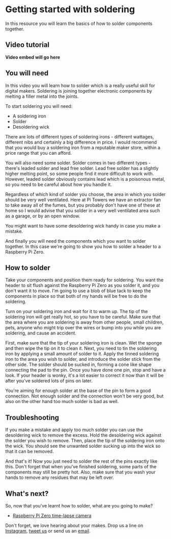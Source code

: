 # Getting started with soldering

In this resource you will learn the basics of how to solder components together.

## Video tutorial

**Video embed will go here**

## You will need
In this video you will learn how to solder which is a really useful skill for digital makers. Soldering is joining together electronic components by melting a filler metal into the joints.

To start soldering you will need:

- A soldering iron
- Solder
- Desoldering wick

There are lots of different types of soldering irons - different wattages, different nibs and certainly a big difference in price. I would recommend that you would buy a soldering iron from a reputable maker store, within a price range that you can afford.

You will also need some solder. Solder comes in two different types - there's leaded solder and lead free solder. Lead free solder has a slightly higher melting point, so some people find it more difficult to work with. However, leaded solder obviously contains lead which is a poisonous metal, so you need to be careful about how you handle it.

Regardless of which kind of solder you choose, the area in which you solder should be very well ventilated. Here at Pi Towers we have an extractor fan to take away all of the fumes, but you probably don't have one of these at home so I would advise that you solder in a very well ventilated area such as a garage, or by an open window.

You might want to have some desoldering wick handy in case you make a mistake.

And finally you will need the components which you want to solder together. In this case we're going to show you how to solder a header to a Raspberry Pi Zero.

## How to solder

Take your components and position them ready for soldering. You want the header to sit flush against the Raspberry Pi Zero as you solder it, and you don't want it to move. I'm going to use a blob of blue tack to keep the components in place so that both of my hands will be free to do the soldering.

Turn on your soldering iron and wait for it to warm up. The tip of the soldering iron will get really hot, so you have to be careful. Make sure that the area where you are soldering is away from other people, small children, pets, anyone who might trip over the wires or bump into you while you are soldering, and cause an accident.

First, make sure that the tip of your soldering iron is clean. Wet the sponge and then wipe the tip on it to clean it. Next, you need to tin the soldering iron by applying a small amount of solder to it. Apply the tinned soldering iron to the area you wish to solder, and introduce the solder stick from the other side. The solder should be sucked in, forming a cone like shape connecting the pad to the pin. Once you have done one pin, stop and have a look. If your header is wonky, it's a lot easier to correct it now than it will be after you've soldered lots of pins on later.

You're aiming for enough solder at the base of the pin to form a good connection. Not enough solder and the connection won't be very good, but also on the other hand too much solder is bad as well.

## Troubleshooting

If you make a mistake and apply too much solder you can use the desoldering wick to remove the excess. Hold the desoldering wick against the solder you wish to remove. Then, place the tip of the soldering iron onto the wick. You should see the unwanted solder sucking up into the wick so that it can be removed.

And that's it! Now you just need to solder the rest of the pins exactly like this. Don't forget that when you've finished soldering, some parts of the components may still be pretty hot. Also, make sure that you wash your hands to remove any residues that may be left over.

## What's next?

So, now that you've learnt how to solder, what are you going to make?

- [Raspberry Pi Zero time-lapse camera](https://www.raspberrypi.org/learning/raspberry-pi-zero-time-lapse-cam/)

Don't forget, we love hearing about your makes. Drop us a line on [Instagram](https://www.instagram.com/raspberrypifoundation/), [tweet us](https://twitter.com/raspberry_pi) or send us an [email](https://www.raspberrypi.org/contact/). 
